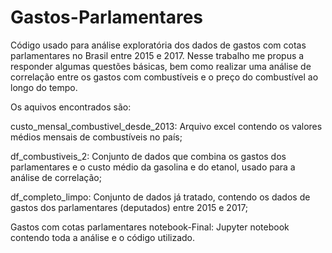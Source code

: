 # Gastos-Parlamentares
Código usado para análise exploratória dos dados de gastos com cotas parlamentares no Brasil entre 2015 e 2017. 
Nesse trabalho me propus a responder algumas questões básicas, bem como realizar uma análise de correlação entre os gastos com combustíveis e o preço do combustível ao longo do tempo. 

Os aquivos encontrados são:

custo_mensal_combustivel_desde_2013: Arquivo excel contendo os valores médios mensais de combustíveis no país;

df_combustiveis_2: Conjunto de dados que combina os gastos dos parlamentares e o custo médio da gasolina e do etanol, usado para a análise de correlação;

df_completo_limpo: Conjunto de dados já tratado, contendo os dados de gastos dos parlamentares (deputados) entre 2015 e 2017;

Gastos com cotas parlamentares notebook-Final: Jupyter notebook contendo toda a análise e o código utilizado.
